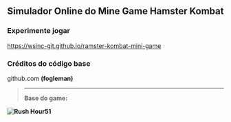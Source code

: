 ## Simulador Online do Mine Game Hamster Kombat
  
### Experimente jogar
https://wsinc-git.github.io/ramster-kombat-mini-game

### Créditos do código base
github.com <b>(fogleman)<b/>
> <hr>
> Base do game:
![Rush Hour51](https://github.com/user-attachments/assets/da574daf-d437-4c7d-a0ce-094d93d4c603)
